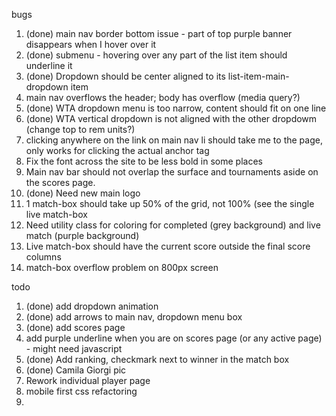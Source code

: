 bugs

1. (done) main nav border bottom issue - part of top purple banner disappears when I hover over it
2. (done) submenu - hovering over any part of the list item should underline it
3. (done) Dropdown should be center aligned to its list-item-main-dropdown item
4. main nav overflows the header; body has overflow (media query?)
5. (done) WTA dropdown menu is too narrow, content should fit on one line
6. (done) WTA vertical dropdown is not aligned with the other dropdowm (change top to rem units?)
7. clicking anywhere on the link on main nav li should take me to the page, only works for clicking the actual anchor tag
8. Fix the font across the site to be less bold in some places
9. Main nav bar should not overlap the surface and tournaments aside on the scores page.
10. (done) Need new main logo
11. 1 match-box should take up 50% of the grid, not 100% (see the single live match-box
12. Need utility class for coloring for completed (grey background) and live match (purple background)
13. Live match-box should have the current score outside the final score columns
14. match-box overflow problem on 800px screen

todo

1. (done) add dropdown animation
2. (done) add arrows to main nav, dropdown menu box
3. (done) add scores page
4. add purple underline when you are on scores page (or any active page) - might need javascript
5. (done) Add ranking, checkmark next to winner in the match box
6. (done) Camila Giorgi pic
7. Rework individual player page
8. mobile first css refactoring
9. 
